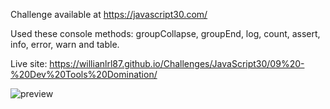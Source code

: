 Challenge available at https://javascript30.com/

Used these console methods: groupCollapse, groupEnd, log, count, assert, info, error, warn and table.

Live site:
https://willianlrl87.github.io/Challenges/JavaScript30/09%20-%20Dev%20Tools%20Domination/

![preview](https://user-images.githubusercontent.com/114601363/207166440-e1c6e54b-c218-4524-a7c5-88dd830a9efa.png)
